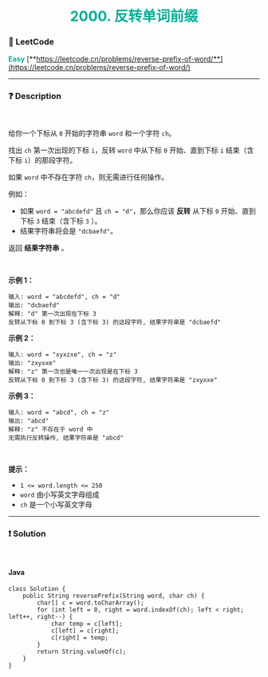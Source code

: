 <h1 style="text-align: center;"> <span style="color: #00AF9B;">2000. 反转单词前缀</span> </h1>

### 🚀 LeetCode

<base target="_blank">

<span style="color: #00AF9B;">**Easy**</span> [**https://leetcode.cn/problems/reverse-prefix-of-word/**](https://leetcode.cn/problems/reverse-prefix-of-word/)

---

### ❓ Description

<br/>

给你一个下标从 `0` 开始的字符串 `word` 和一个字符 `ch`。

找出 `ch` 第一次出现的下标 `i`，反转 `word` 中从下标 `0` 开始、直到下标 `i` 结束（含下标 `i`）的那段字符。

如果 `word` 中不存在字符 `ch`，则无需进行任何操作。

例如：

* 如果 `word = "abcdefd"` 且 `ch = "d"`，那么你应该 **反转** 从下标 `0` 开始、直到下标 `3` 结束（含下标 `3` ）。
* 结果字符串将会是 `"dcbaefd"`。

返回 **结果字符串** 。

<br/>

**示例 1：**

```
输入: word = "abcdefd", ch = "d"
输出: "dcbaefd"
解释: "d" 第一次出现在下标 3
反转从下标 0 到下标 3 (含下标 3) 的这段字符, 结果字符串是 "dcbaefd"
```

**示例 2：**

```
输入: word = "xyxzxe", ch = "z"
输出: "zxyxxe"
解释: "z" 第一次也是唯一一次出现是在下标 3
反转从下标 0 到下标 3 (含下标 3) 的这段字符, 结果字符串是 "zxyxxe"
```

**示例 3：**

```
输入: word = "abcd", ch = "z"
输出: "abcd"
解释: "z" 不存在于 word 中
无需执行反转操作, 结果字符串是 "abcd"
```

<br/>

**提示：**

* `1 <= word.length <= 250`
* `word` 由小写英文字母组成
* `ch` 是一个小写英文字母

---

### ❗ Solution

<br/>

#### Java

```
class Solution {
    public String reversePrefix(String word, char ch) {
        char[] c = word.toCharArray();
        for (int left = 0, right = word.indexOf(ch); left < right; left++, right--) {
            char temp = c[left];
            c[left] = c[right];
            c[right] = temp;
        }
        return String.valueOf(c);
    }
}
```
